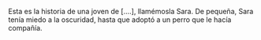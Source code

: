 Esta es la historia de una joven de [....], llamémosla Sara. De pequeña, Sara tenía miedo a la oscuridad, hasta que adoptó a un perro que le hacía compañía.
